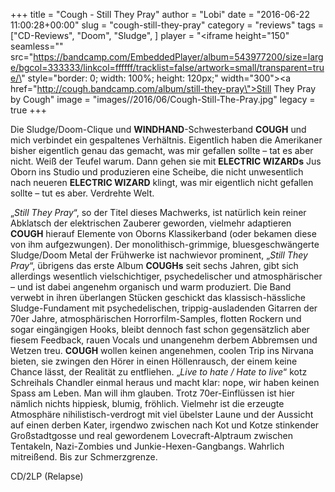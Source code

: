 +++
title = "Cough - Still They Pray"
author = "Lobi"
date = "2016-06-22 11:00:28+00:00"
slug = "cough-still-they-pray"
category = "reviews"
tags = ["CD-Reviews", "Doom", "Sludge", ]
player = "<iframe height=\"150\" seamless=\"\" src=\"https://bandcamp.com/EmbeddedPlayer/album=543977200/size=large/bgcol=333333/linkcol=ffffff/tracklist=false/artwork=small/transparent=true/\" style=\"border: 0; width: 100%; height: 120px;\" width=\"300\"><a href=\"http://cough.bandcamp.com/album/still-they-pray\">Still They Pray by Cough</a></iframe>"
image = "images//2016/06/Cough-Still-The-Pray.jpg"
legacy = true
+++

Die Sludge/Doom-Clique und **WINDHAND**-Schwesterband **COUGH** und mich verbindet ein gespaltenes Verhältnis. Eigentlich haben die Amerikaner bisher eigentlich genau das gemacht, was mir gefallen sollte – tat es aber nicht. Weiß der Teufel warum. Dann gehen sie mit **ELECTRIC WIZARDs** Jus Oborn ins Studio und produzieren eine Scheibe, die nicht unwesentlich nach neueren **ELECTRIC WIZARD** klingt, was mir eigentlich nicht gefallen sollte – tut es aber. Verdrehte Welt.

„_Still They Pray_“, so der Titel dieses Machwerks, ist natürlich kein reiner Abklatsch der elektrischen Zauberer geworden, vielmehr adaptieren **COUGH** hierauf Elemente von Oborns Klassikerband (oder bekamen diese von ihm aufgezwungen). Der monolithisch-grimmige, bluesgeschwängerte Sludge/Doom Metal der Frühwerke ist nachwievor prominent, „_Still They Pray_“, übrigens das erste Album **COUGHs** seit sechs Jahren, gibt sich allerdings wesentlich vielschichtiger, psychedelischer und atmosphärischer – und ist dabei angenehm organisch und warm produziert. Die Band verwebt in ihren überlangen Stücken geschickt das klassisch-hässliche Sludge-Fundament mit psychedelischen, trippig-ausladenden Gitarren der 70er Jahre, atmosphärischen Horrorfilm-Samples, flotten Rockern und sogar eingängigen Hooks, bleibt dennoch fast schon gegensätzlich aber fiesem Feedback, rauen Vocals und unangenehm derbem Abbremsen und Wetzen treu. **COUGH** wollen keinen angenehmen, coolen Trip ins Nirvana bieten, sie zwingen den Hörer in einen Höllenrausch, der einem keine Chance lässt, der Realität zu entfliehen. „_Live to hate / Hate to live_“ kotz Schreihals Chandler einmal heraus und macht klar: nope, wir haben keinen Spass am Leben. Man will ihm glauben. Trotz 70er-Einflüssen ist hier nämlich nichts hippiesk, blumig, fröhlich. Vielmehr ist die erzeugte Atmosphäre nihilistisch-verdrogt mit viel übelster Laune und der Aussicht auf einen derben Kater, irgendwo zwischen nach Kot und Kotze stinkender Großstadtgosse und real gewordenem Lovecraft-Alptraum zwischen Tentakeln, Nazi-Zombies und Junkie-Hexen-Gangbangs. Wahrlich mitreißend. Bis zur Schmerzgrenze.

CD/2LP (Relapse)


